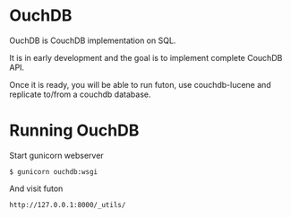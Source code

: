 # OuchDB

OuchDB is CouchDB implementation on SQL.

It is in early development and the goal is to implement complete CouchDB API.

Once it is ready, you will be able to run futon, use couchdb-lucene and replicate to/from a couchdb database.

# Running OuchDB

Start gunicorn webserver

    $ gunicorn ouchdb:wsgi
    
And visit futon
    
    http://127.0.0.1:8000/_utils/
